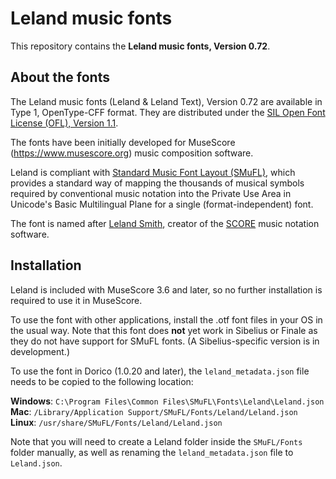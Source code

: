 # Leland music fonts

This repository contains the **Leland music fonts, Version 0.72**.

## About the fonts

The Leland music fonts (Leland & Leland Text), Version 0.72 are available in Type 1, OpenType-CFF format. They are distributed under the [SIL Open Font License (OFL), Version 1.1](./LICENSE.txt).

The fonts have been initially developed for MuseScore (https://www.musescore.org) music composition software.

Leland is compliant with [Standard Music Font Layout (SMuFL)](https://w3c.github.io/smufl/gitbook/), which provides a standard way of mapping the thousands of musical symbols required by conventional music notation into the Private Use Area in Unicode's Basic Multilingual Plane for a single (format-independent) font.

The font is named after [Leland Smith](https://en.wikipedia.org/wiki/Leland_Smith), creator of the [SCORE](https://en.wikipedia.org/wiki/SCORE_(software)) music notation software.

## Installation

Leland is included with MuseScore 3.6 and later, so no further installation is required to use it in MuseScore.

To use the font with other applications, install the .otf font files in your OS in the usual way. Note that this font does **not** yet work in Sibelius or Finale as they do not have support for SMuFL fonts. (A Sibelius-specific version is in development.)

To use the font in Dorico (1.0.20 and later), the `leland_metadata.json` file needs to be copied to the following location:

__Windows__: `C:\Program Files\Common Files\SMuFL\Fonts\Leland\Leland.json`  
__Mac__: `/Library/Application Support/SMuFL/Fonts/Leland/Leland.json`  
__Linux__: `/usr/share/SMuFL/Fonts/Leland/Leland.json`

Note that you will need to create a Leland folder inside the `SMuFL/Fonts` folder manually, as well as renaming the `leland_metadata.json` file to `Leland.json`.
